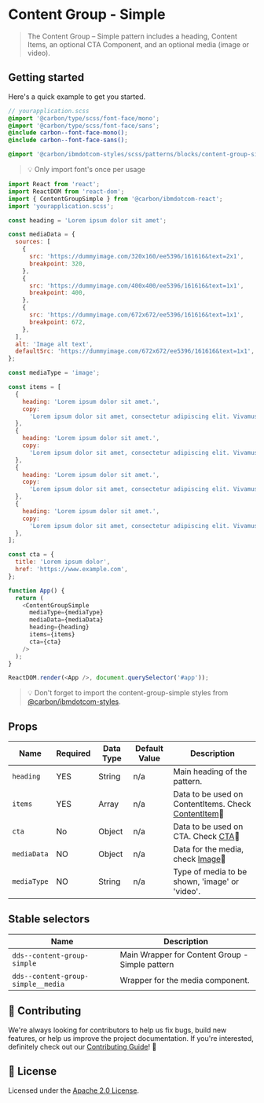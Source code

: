 # Content Group - Simple

> The Content Group – Simple pattern includes a heading, Content Items, an
> optional CTA Component, and an optional media (image or video).

## Getting started

Here's a quick example to get you started.

```scss
// yourapplication.scss
@import '@carbon/type/scss/font-face/mono';
@import '@carbon/type/scss/font-face/sans';
@include carbon--font-face-mono();
@include carbon--font-face-sans();

@import '@carbon/ibmdotcom-styles/scss/patterns/blocks/content-group-simple/index';
```

> 💡 Only import font's once per usage

```javascript
import React from 'react';
import ReactDOM from 'react-dom';
import { ContentGroupSimple } from '@carbon/ibmdotcom-react';
import 'yourapplication.scss';

const heading = 'Lorem ipsum dolor sit amet';

const mediaData = {
  sources: [
    {
      src: 'https://dummyimage.com/320x160/ee5396/161616&text=2x1',
      breakpoint: 320,
    },
    {
      src: 'https://dummyimage.com/400x400/ee5396/161616&text=1x1',
      breakpoint: 400,
    },
    {
      src: 'https://dummyimage.com/672x672/ee5396/161616&text=1x1',
      breakpoint: 672,
    },
  ],
  alt: 'Image alt text',
  defaultSrc: 'https://dummyimage.com/672x672/ee5396/161616&text=1x1',
};

const mediaType = 'image';

const items = [
  {
    heading: 'Lorem ipsum dolor sit amet.',
    copy:
      'Lorem ipsum dolor sit amet, consectetur adipiscing elit. Vivamus sed interdum tortor. Sed id pellentesque diam. In ut quam id mauris finibus efficitur quis ut arcu. Praesent purus turpis, venenatis eget odio et, tincidunt bibendum sem. Curabitur pretium elit non blandit lobortis. Donec quis pretium odio, in dignissim sapien.',
  },
  {
    heading: 'Lorem ipsum dolor sit amet.',
    copy:
      'Lorem ipsum dolor sit amet, consectetur adipiscing elit. Vivamus sed interdum tortor. Sed id pellentesque diam. In ut quam id mauris finibus efficitur quis ut arcu. Praesent purus turpis, venenatis eget odio et, tincidunt bibendum sem. Curabitur pretium elit non blandit lobortis. Donec quis pretium odio, in dignissim sapien.',
  },
  {
    heading: 'Lorem ipsum dolor sit amet.',
    copy:
      'Lorem ipsum dolor sit amet, consectetur adipiscing elit. Vivamus sed interdum tortor. Sed id pellentesque diam. In ut quam id mauris finibus efficitur quis ut arcu. Praesent purus turpis, venenatis eget odio et, tincidunt bibendum sem. Curabitur pretium elit non blandit lobortis. Donec quis pretium odio, in dignissim sapien.',
  },
  {
    heading: 'Lorem ipsum dolor sit amet.',
    copy:
      'Lorem ipsum dolor sit amet, consectetur adipiscing elit. Vivamus sed interdum tortor. Sed id pellentesque diam. In ut quam id mauris finibus efficitur quis ut arcu. Praesent purus turpis, venenatis eget odio et, tincidunt bibendum sem. Curabitur pretium elit non blandit lobortis. Donec quis pretium odio, in dignissim sapien.',
  },
];

const cta = {
  title: 'Lorem ipsum dolor',
  href: 'https://www.example.com',
};

function App() {
  return (
    <ContentGroupSimple
      mediaType={mediaType}
      mediaData={mediaData}
      heading={heading}
      items={items}
      cta={cta}
    />
  );
}

ReactDOM.render(<App />, document.querySelector('#app'));
```

> 💡 Don't forget to import the content-group-simple styles from
> [@carbon/ibmdotcom-styles](https://github.com/carbon-design-system/ibm-dotcom-library/blob/master/packages/styles).

## Props

| Name        | Required | Data Type | Default Value | Description                                                                                                                                                                                   |
| ----------- | -------- | --------- | ------------- | --------------------------------------------------------------------------------------------------------------------------------------------------------------------------------------------- |
| `heading`   | YES      | String    | n/a           | Main heading of the pattern.                                                                                                                                                                  |
| `items`     | YES      | Array     | n/a           | Data to be used on ContentItems. Check [ContentItem](https://github.com/carbon-design-system/ibm-dotcom-library/blob/master/packages/react/src/patterns/sub-patterns/ContentItem/README.md)👀 |
| `cta`       | No       | Object    | n/a           | Data to be used on CTA. Check [CTA](https://github.com/carbon-design-system/ibm-dotcom-library/blob/master/packages/react/src/components/CTA/README.md)👀                                     |
| `mediaData` | NO       | Object    | n/a           | Data for the media, check [Image](hhttps://github.com/carbon-design-system/ibm-dotcom-library/blob/master/packages/react/src/components/Image/README.md)👀                                    |
| `mediaType` | NO       | String    | n/a           | Type of media to be shown, 'image' or 'video'.                                                                                                                                                |

## Stable selectors

| Name                               | Description                                     |
| ---------------------------------- | ----------------------------------------------- |
| `dds--content-group-simple`        | Main Wrapper for Content Group - Simple pattern |
| `dds--content-group-simple__media` | Wrapper for the media component.                |

## 🙌 Contributing

We're always looking for contributors to help us fix bugs, build new features,
or help us improve the project documentation. If you're interested, definitely
check out our
[Contributing Guide](https://github.com/carbon-design-system/ibm-dotcom-library/blob/master/.github/CONTRIBUTING.md)!
👀

## 📝 License

Licensed under the
[Apache 2.0 License](https://github.com/carbon-design-system/ibm-dotcom-library/blob/master/LICENSE).
